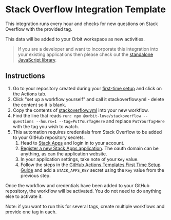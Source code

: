 # Stack Overflow Integration Template

This integration runs every hour and checks for new questions on Stack Overflow with the provided tag.

This data will be added to your Orbit workspace as new activities.

> If you are a developer and want to incorporate this integration into your existing applications then please check out the [standalone JavaScript library](https://github.com/orbit-love/community-js-stackoverflow-orbit).

## Instructions

1. Go to your repository created during your [first-time setup](../FIRST_TIME_SETUP.md) and click on the Actions tab.
2. Click "set up a workflow yourself" and call it stackoverflow.yml - delete the content so it is blank.
3. Copy the contents of [stackoverflow.yml](stackoverflow.yml) into your new workflow.
4. Find the line that reads `run: npx @orbit-love/stackoverflow --questions --hours=1 --tag=PutYourTagHere` and replace `PutYourTagHere` with the tag you wish to watch.
5. This automation requires credentials from Stack Overflow to be added to your GitHub repository secrets.
    1. Head to [Stack Apps](https://stackapps.com) and login in to your account.
    2. [Register a new Stack Apps application](https://stackapps.com/apps/oauth/register). The oauth domain can be anything, as can the application website.
    3. In your application settings, take note of your `Key` value.
    4. Follow the steps in the [GitHub Actions Templates First Time Setup Guide](https://github.com/orbit-love/github-actions-templates/blob/main/FIRST_TIME_SETUP.md) and add a `STACK_APPS_KEY` secret using the `Key` value from the previous step.

Once the workflow and credentials have been added to your GitHub repository, the workflow will be activated. You do not need to do anything else to activate it.

Note: if you want to run this for several tags, create multiple workflows and provide one tag in each.
